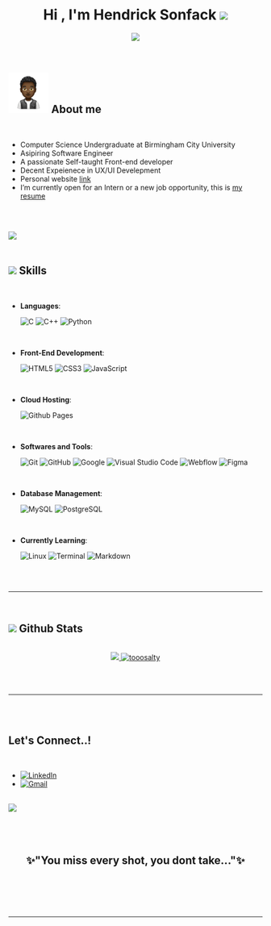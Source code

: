 
<h1 align="center"><b>Hi , I'm Hendrick Sonfack </b><img src="https://media.giphy.com/media/hvRJCLFzcasrR4ia7z/giphy.gif" width="35"></h1>
<!--  -->
<p align="center">
  <a href="https://github.com/DenverCoder1/readme-typing-svg"><img src="https://readme-typing-svg.herokuapp.com?font=Time+New+Roman&color=cyan&size=25&center=true&vCenter=true&width=600&height=100&lines=Asipiring+Software+Engineer;++;Self-taught+Front-End+Developer,;Computer+Science+Student,;Experienced+UX/UI+Developer,;Active+Learner/Researcher,;Love+to+learn+new+stuffs..<3"></a>
</p>


<br>



	
## <picture><img src = "https://github.com/tooosalty/tooosalty/raw/main/assets/images/about_emoji.png" width = 80px></picture> **About me**


<br>

- Computer Science Undergraduate at Birmingham City University
- Asipiring Software Engineer
- A passionate Self-taught Front-end developer
- Decent Expeienece in UX/UI Develepment
- Personal website [link](https://tooosalty.github.io)
- I’m currently open for an Intern or a new job opportunity, this is [my resume](https://read.cv/0xabdulkhalid)

<br><br>

<img src="https://user-images.githubusercontent.com/73097560/115834477-dbab4500-a447-11eb-908a-139a6edaec5c.gif"><br><br>

## <img src="https://media2.giphy.com/media/QssGEmpkyEOhBCb7e1/giphy.gif?cid=ecf05e47a0n3gi1bfqntqmob8g9aid1oyj2wr3ds3mg700bl&rid=giphy.gif" width ="25"><b> Skills</b>
<br>

<p align="center">

- **Languages**:
    
    ![C](https://img.shields.io/badge/C%20-%232370ED.svg?style=for-the-badge&logo=c&logoColor=white)
    ![C++](https://img.shields.io/badge/C++%20-%2300599C.svg?style=for-the-badge&logo=c%2B%2B&logoColor=white)
    ![Python](https://img.shields.io/badge/Python%20-%2314354C.svg?style=for-the-badge&logo=python&logoColor=white)
  

<br>   
    
- **Front-End Development**:

   ![HTML5](https://img.shields.io/badge/HTML5%20-%23E34F26.svg?style=for-the-badge&logo=html5&logoColor=white)
   ![CSS3](https://img.shields.io/badge/CSS%20-%231572B6.svg?style=for-the-badge&logo=css3&logoColor=white)
   ![JavaScript](https://img.shields.io/badge/JavaScript%20-%23F7DF1E.svg?style=for-the-badge&logo=javascript&logoColor=black)

<br>

- **Cloud Hosting**:

    ![Github Pages](https://img.shields.io/badge/GitHub%20Pages-%23327FC7.svg?style=for-the-badge&logo=github&logoColor=white)
    
<br>

- **Softwares and Tools**:

    ![Git](https://img.shields.io/badge/git-%23F05033.svg?style=for-the-badge&logo=git&logoColor=white)
    ![GitHub](https://img.shields.io/badge/github-%23121011.svg?style=for-the-badge&logo=github&logoColor=white)
    ![Google](https://img.shields.io/badge/google-%234285F4.svg?style=for-the-badge&logo=google&logoColor=white)
    ![Visual Studio Code](https://img.shields.io/badge/Visual%20Studio%20Code-0078d7.svg?style=for-the-badge&logo=visual-studio-code&logoColor=white)
    ![Webflow](https://img.shields.io/badge/Webflow%20-%0F24E1E.svg?style=for-the-badge&logo=webflow&logoColor=white)
    ![Figma](https://img.shields.io/badge/Figma%20-%2314354C.svg?style=for-the-badge&logo=figma&logoColor=white)

<br>

- **Database Management**:

    ![MySQL](https://img.shields.io/badge/mysql%20-%23F7DF1E.svg?style=for-the-badge&logo=mysql&logoColor=black)
    ![PostgreSQL](https://img.shields.io/badge/postgresql-%23000000.svg?style=for-the-badge&logo=postgresql&logoColor=white)  

<br>

- **Currently Learning**:

    ![Linux](https://img.shields.io/badge/Linux-FCC624?style=for-the-badge&logo=linux&logoColor=black)
    ![Terminal](https://img.shields.io/badge/Terminal-%23054020?style=for-the-badge&logo=gnu-bash&logoColor=white)
    ![Markdown](https://img.shields.io/badge/markdown-%23000000.svg?style=for-the-badge&logo=markdown&logoColor=white)   

</p>

<br>
<br>

-----

<br>


## <img src="https://media.giphy.com/media/iY8CRBdQXODJSCERIr/giphy.gif" width="35"><b> Github Stats </b>

<br>

<div align="center">

<a href="https://github.com/tooosalty/">
  <img src="https://github-readme-stats.vercel.app/api?username=tooosalty&include_all_commits=true&count_private=true&show_icons=true&line_height=20&title_color=7A7ADB&icon_color=2234AE&text_color=D3D3D3&bg_color=0,000000,130F40" width="450"/>
  <img src="https://github-readme-stats.vercel.app/api/top-langs?username=tooosalty&show_icons=true&locale=en&layout=compact&line_height=20&title_color=7A7ADB&icon_color=2234AE&text_color=D3D3D3&bg_color=0,000000,130F40" width="375"  alt="tooosalty"/>

</a>
</div>

<br>
<br>
<br>

-----

<br>
<br>

## <b> Let's Connect..! </b>
<br>
<div align='left'>

- [![LinkedIn](https://img.shields.io/badge/LinkedIn-Hendrick_Sonfack-0077B5?style=for-the-badge&logo=linkedin&logoColor=white)](https://www.linkedin.com/in/hendrick-sonfack/)
- [![Gmail](https://img.shields.io/badge/Gmail-hendricksonfack1@gmail.com-D14836?style=for-the-badge&logo=gmail&logoColor=white)](mailto:hendricksonfack1@gmail.com)

<br>
<img src="https://user-images.githubusercontent.com/73097560/115834477-dbab4500-a447-11eb-908a-139a6edaec5c.gif">
<br>
<br>
<br>

<div align='center'>
<br>

## <b>✨"You miss every shot, you dont take..."✨</b>

</div>
<br>
<br>
<br>
<br>

---

<br>

